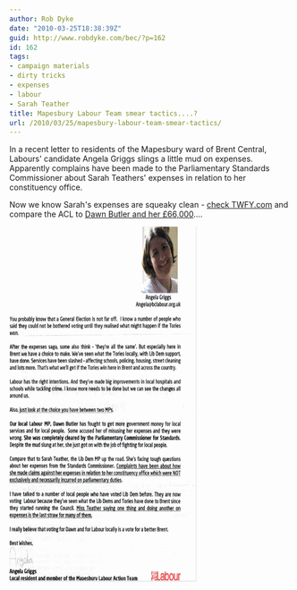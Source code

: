 ```yaml
---
author: Rob Dyke
date: "2010-03-25T18:38:39Z"
guid: http://www.robdyke.com/bec/?p=162
id: 162
tags:
- campaign materials
- dirty tricks
- expenses
- labour
- Sarah Teather
title: Mapesbury Labour Team smear tactics....?
url: /2010/03/25/mapesbury-labour-team-smear-tactics/
---
```

In a recent letter to residents of the Mapesbury ward of Brent Central, Labours' candidate Angela Griggs slings a little mud on expenses. Apparently complains have been made to the Parliamentary Standards Commissioner about Sarah Teathers' expenses in relation to her constituency office.

Now we know Sarah's expenses are squeaky clean - [check TWFY.com](http://www.theyworkforyou.com/mp/sarah_teather/brent_east#expenses "TWFY") and compare the ACL to [Dawn Butler and her £66,000](http://www.theyworkforyou.com/mp/dawn_butler/brent_south#expenses "TWFY")....

[<img alt="Angela Griggs letter Mapesbury" id="image161" style="width: 335px; height: 635px" src="/pubfiles/2010/04/BL%20Mapesbury%20LAT%20Angela%20Griggs.jpeg" />](/pubfiles/2010/04/BL%20Mapesbury%20LAT%20Angela%20Griggs.jpeg "Angela Griggs letter Mapesbury")
